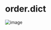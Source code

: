 # order.dict

![image](https://user-images.githubusercontent.com/108916244/184077751-11431729-e528-4d2e-8fca-e17555989569.png)
